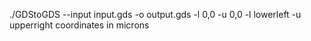 ./GDStoGDS --input input.gds -o output.gds -l 0,0 -u 0,0
-l lowerleft
-u upperright
coordinates in microns
